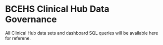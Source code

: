 # BCEHS Clinical Hub Data Governance 

All Clinical Hub data sets and dashboard SQL queries will be available here for referene. 

